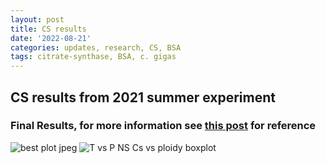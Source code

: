```yaml
---
layout: post
title: CS results
date: '2022-08-21'
categories: updates, research, CS, BSA
tags: citrate-synthase, BSA, c. gigas
---
```

## CS results from 2021 summer experiment
### Final Results, for more information see [this post](https://ocattau.github.io/CSupdate/) for reference 
![best plot jpeg](https://user-images.githubusercontent.com/81712104/186760864-9356c6af-13a4-4797-91ea-b013e8ed6ee4.png)
![T vs P NS Cs vs ploidy boxplot](https://user-images.githubusercontent.com/81712104/186760107-4d23d1ca-e569-4621-99ba-4f076b433c62.png)
